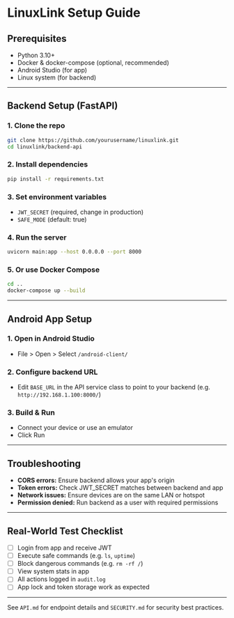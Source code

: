 # LinuxLink Setup Guide

## Prerequisites
- Python 3.10+
- Docker & docker-compose (optional, recommended)
- Android Studio (for app)
- Linux system (for backend)

---

## Backend Setup (FastAPI)

### 1. Clone the repo
```sh
git clone https://github.com/yourusername/linuxlink.git
cd linuxlink/backend-api
```

### 2. Install dependencies
```sh
pip install -r requirements.txt
```

### 3. Set environment variables
- `JWT_SECRET` (required, change in production)
- `SAFE_MODE` (default: true)

### 4. Run the server
```sh
uvicorn main:app --host 0.0.0.0 --port 8000
```

### 5. Or use Docker Compose
```sh
cd ..
docker-compose up --build
```

---

## Android App Setup

### 1. Open in Android Studio
- File > Open > Select `/android-client/`

### 2. Configure backend URL
- Edit `BASE_URL` in the API service class to point to your backend (e.g. `http://192.168.1.100:8000/`)

### 3. Build & Run
- Connect your device or use an emulator
- Click Run

---

## Troubleshooting
- **CORS errors:** Ensure backend allows your app's origin
- **Token errors:** Check JWT_SECRET matches between backend and app
- **Network issues:** Ensure devices are on the same LAN or hotspot
- **Permission denied:** Run backend as a user with required permissions

---

## Real-World Test Checklist
- [ ] Login from app and receive JWT
- [ ] Execute safe commands (e.g. `ls`, `uptime`)
- [ ] Block dangerous commands (e.g. `rm -rf /`)
- [ ] View system stats in app
- [ ] All actions logged in `audit.log`
- [ ] App lock and token storage work as expected

---

See `API.md` for endpoint details and `SECURITY.md` for security best practices. 